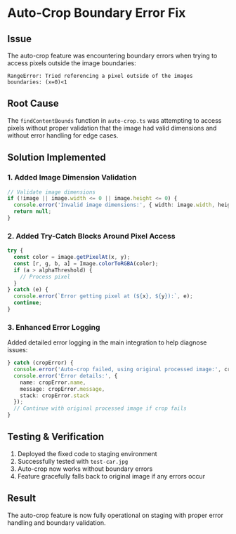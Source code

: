 # Auto-Crop Boundary Error Fix

## Issue
The auto-crop feature was encountering boundary errors when trying to access pixels outside the image boundaries:

```
RangeError: Tried referencing a pixel outside of the images boundaries: (x=0)<1
```

## Root Cause
The `findContentBounds` function in `auto-crop.ts` was attempting to access pixels without proper validation that the image had valid dimensions and without error handling for edge cases.

## Solution Implemented

### 1. Added Image Dimension Validation
```typescript
// Validate image dimensions
if (!image || image.width <= 0 || image.height <= 0) {
  console.error('Invalid image dimensions:', { width: image.width, height: image.height });
  return null;
}
```

### 2. Added Try-Catch Blocks Around Pixel Access
```typescript
try {
  const color = image.getPixelAt(x, y);
  const [r, g, b, a] = Image.colorToRGBA(color);
  if (a > alphaThreshold) {
    // Process pixel
  }
} catch (e) {
  console.error(`Error getting pixel at (${x}, ${y}):`, e);
  continue;
}
```

### 3. Enhanced Error Logging
Added detailed error logging in the main integration to help diagnose issues:
```typescript
} catch (cropError) {
  console.error('Auto-crop failed, using original processed image:', cropError);
  console.error('Error details:', {
    name: cropError.name,
    message: cropError.message,
    stack: cropError.stack
  });
  // Continue with original processed image if crop fails
}
```

## Testing & Verification
1. Deployed the fixed code to staging environment
2. Successfully tested with `test-car.jpg` 
3. Auto-crop now works without boundary errors
4. Feature gracefully falls back to original image if any errors occur

## Result
The auto-crop feature is now fully operational on staging with proper error handling and boundary validation.